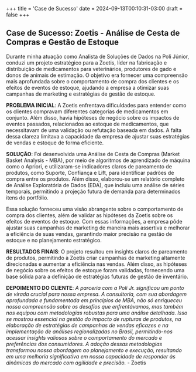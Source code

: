 +++
title = 'Case de Sucesso'
date = 2024-09-13T00:10:31-03:00
draft = false
+++
## Case de Sucesso: Zoetis - Análise de Cesta de Compras e Gestão de Estoque

Durante minha atuação como Analista de Soluções de Dados na Poli Júnior, conduzi um projeto estratégico para a Zoetis, líder na fabricação e distribuição de medicamentos para veterinários, produtores de gado e donos de animais de estimação. O objetivo era fornecer uma compreensão mais aprofundada sobre o comportamento de compra dos clientes e os efeitos de eventos de estoque, ajudando a empresa a otimizar suas campanhas de marketing e estratégias de gestão de estoque.


**PROBLEMA INICIAL**: A Zoetis enfrentava dificuldades para entender como os clientes compravam diferentes categorias de medicamentos em conjunto. Além disso, havia hipóteses de negócio sobre os impactos de eventos passados, relacionados ao estoque de medicamentos, que necessitavam de uma validação ou refutação baseada em dados. A falta dessa clareza limitava a capacidade da empresa de ajustar suas estratégias de vendas e estoque de forma eficiente.

**SOLUÇÃO**: Foi desenvolvida uma Análise de Cesta de Compras (Market Basket Analysis - MBA), por meio de algoritmos de aprendizado de máquina como o Apriori, e utilizaram-se indicadores claros de pareamento de produtos, como Suporte, Confiança e Lift, para identificar padrões de compra entre os produtos. Além disso, elaborou-se um relatório completo de Análise Exploratória de Dados (EDA), que incluiu uma análise de séries temporais, permitindo a projeção futura de demanda para determinados itens do portfólio.

Essa solução forneceu uma visão abrangente sobre o comportamento de compra dos clientes, além de validar as hipóteses da Zoetis sobre os efeitos de eventos de estoque. Com essas informações, a empresa pôde ajustar suas campanhas de marketing de maneira mais assertiva e melhorar a eficiência de suas vendas, garantindo maior precisão na gestão de estoque e no planejamento estratégico.

**RESULTADOS FINAIS**: O projeto resultou em insights claros de pareamento de produtos, permitindo à Zoetis criar campanhas de marketing altamente direcionadas e aumentar a eficiência nas vendas. Além disso, as hipóteses de negócio sobre os efeitos de estoque foram validadas, fornecendo uma base sólida para a definição de estratégias futuras de gestão de inventário.

**DEPOIMENTO DO CLIENTE**: *A parceria com a Poli Jr. significou um ponto de virada crucial para nossa empresa. A consultoria, com sua abordagem aprofundada e fundamentada em princípios de MBA, não só enriqueceu nossa compreensão sobre os desafios que enfrentávamos, mas também nos equipou com metodologias robustas para uma análise detalhada. Isso se mostrou essencial na gestão do impacto de rupturas de produtos, na elaboração de estratégias de campanhas de vendas eficazes e na implementação de análises regionalizadas no Brasil, permitindo-nos acessar insights valiosos sobre o comportamento do mercado e preferências dos consumidores. A adoção dessas metodologias transformou nossa abordagem ao planejamento e execução, resultando em uma melhoria significativa em nossa capacidade de responder às dinâmicas do mercado com agilidade e precisão.* - Zoetis
